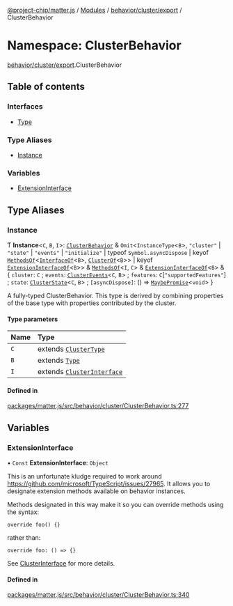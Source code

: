 [@project-chip/matter.js](../README.md) / [Modules](../modules.md) / [behavior/cluster/export](behavior_cluster_export.md) / ClusterBehavior

# Namespace: ClusterBehavior

[behavior/cluster/export](behavior_cluster_export.md).ClusterBehavior

## Table of contents

### Interfaces

- [Type](../interfaces/behavior_cluster_export.ClusterBehavior.Type.md)

### Type Aliases

- [Instance](behavior_cluster_export.ClusterBehavior.md#instance)

### Variables

- [ExtensionInterface](behavior_cluster_export.ClusterBehavior.md#extensioninterface)

## Type Aliases

### Instance

Ƭ **Instance**\<`C`, `B`, `I`\>: [`ClusterBehavior`](../classes/behavior_cluster_export.ClusterBehavior-1.md) & `Omit`\<`InstanceType`\<`B`\>, ``"cluster"`` \| ``"state"`` \| ``"events"`` \| ``"initialize"`` \| typeof `Symbol.asyncDispose` \| keyof [`MethodsOf`](behavior_cluster_export.ClusterInterface.md#methodsof)\<[`InterfaceOf`](behavior_cluster_export.ClusterInterface.md#interfaceof)\<`B`\>, [`ClusterOf`](behavior_cluster_export.md#clusterof)\<`B`\>\> \| keyof [`ExtensionInterfaceOf`](behavior_cluster_export.md#extensioninterfaceof)\<`B`\>\> & [`MethodsOf`](behavior_cluster_export.ClusterInterface.md#methodsof)\<`I`, `C`\> & [`ExtensionInterfaceOf`](behavior_cluster_export.md#extensioninterfaceof)\<`B`\> & \{ `cluster`: `C` ; `events`: [`ClusterEvents`](behavior_cluster_export.md#clusterevents)\<`C`, `B`\> ; `features`: `C`[``"supportedFeatures"``] ; `state`: [`ClusterState`](behavior_cluster_export.md#clusterstate)\<`C`, `B`\> ; `[asyncDispose]`: () => [`MaybePromise`](util_export.md#maybepromise)\<`void`\>  }

A fully-typed ClusterBehavior.  This type is derived by combining properties of the base type with properties
contributed by the cluster.

#### Type parameters

| Name | Type |
| :------ | :------ |
| `C` | extends [`ClusterType`](../interfaces/cluster_export.ClusterType-1.md) |
| `B` | extends [`Type`](../interfaces/behavior_export.Behavior.Type.md) |
| `I` | extends [`ClusterInterface`](behavior_cluster_export.md#clusterinterface) |

#### Defined in

[packages/matter.js/src/behavior/cluster/ClusterBehavior.ts:277](https://github.com/project-chip/matter.js/blob/904d0c9b952b91f28a21803759c5e5c66ee4d272/packages/matter.js/src/behavior/cluster/ClusterBehavior.ts#L277)

## Variables

### ExtensionInterface

• `Const` **ExtensionInterface**: `Object`

This is an unfortunate kludge required to work around https://github.com/microsoft/TypeScript/issues/27965.  It
allows you to designate extension methods available on behavior instances.

Methods designated in this way make it so you can override methods using the syntax:

    override foo() {}

rather than:

    override foo: () => {}

See [ClusterInterface](behavior_cluster_export.md#clusterinterface) for more details.

#### Defined in

[packages/matter.js/src/behavior/cluster/ClusterBehavior.ts:340](https://github.com/project-chip/matter.js/blob/904d0c9b952b91f28a21803759c5e5c66ee4d272/packages/matter.js/src/behavior/cluster/ClusterBehavior.ts#L340)
